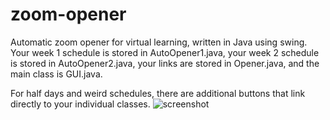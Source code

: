 # zoom-opener
Automatic zoom opener for virtual learning, written in Java using swing. Your week 1 schedule is stored in AutoOpener1.java, your week 2 schedule is stored in AutoOpener2.java, your links are stored in Opener.java, and the main class is GUI.java.

For half days and weird schedules, there are additional buttons that link directly to your individual classes.
![screenshot](https://raw.githubusercontent.com/mmiiles/zoom-opener/main/images/screenshot.png)

